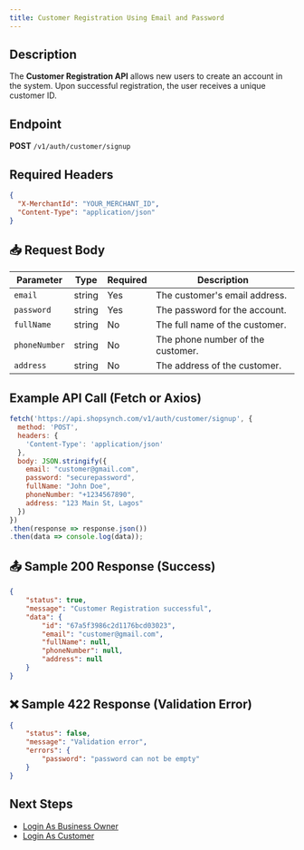 ```yaml
---
title: Customer Registration Using Email and Password
---
```


##  Description
The **Customer Registration API** allows new users to create an account in the system. Upon successful registration, the user receives a unique customer ID.

##  Endpoint
**POST** `/v1/auth/customer/signup`

##  Required Headers
```json
{
  "X-MerchantId": "YOUR_MERCHANT_ID",
  "Content-Type": "application/json"
}
```

## 📥 Request Body
| Parameter      | Type   | Required | Description |
|---------------|--------|----------|-------------|
| `email`       | string | Yes      | The customer's email address. |
| `password`    | string | Yes      | The password for the account. |
| `fullName`    | string | No       | The full name of the customer. |
| `phoneNumber` | string | No       | The phone number of the customer. |
| `address`     | string | No       | The address of the customer. |

##  Example API Call (Fetch or Axios)
```javascript
fetch('https://api.shopsynch.com/v1/auth/customer/signup', {
  method: 'POST',
  headers: {
    'Content-Type': 'application/json'
  },
  body: JSON.stringify({
    email: "customer@gmail.com",
    password: "securepassword",
    fullName: "John Doe",
    phoneNumber: "+1234567890",
    address: "123 Main St, Lagos"
  })
})
.then(response => response.json())
.then(data => console.log(data));
```

## 📤 Sample 200 Response (Success)
```json
{
    "status": true,
    "message": "Customer Registration successful",
    "data": {
        "id": "67a5f3986c2d1176bcd03023",
        "email": "customer@gmail.com",
        "fullName": null,
        "phoneNumber": null,
        "address": null
    }
}
```

## ❌ Sample 422 Response (Validation Error)
```json
{
    "status": false,
    "message": "Validation error",
    "errors": {
        "password": "password can not be empty"
    }
}
```

##  Next Steps
- [Login As Business Owner](../authentication/login-as-store-owner.md)
- [Login As Customer](../authentication/login-as-customer.md)
